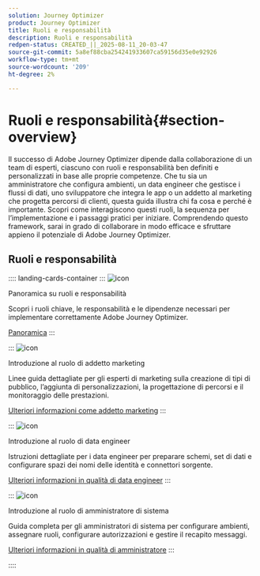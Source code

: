 ```yaml
---
solution: Journey Optimizer
product: Journey Optimizer
title: Ruoli e responsabilità
description: Ruoli e responsabilità
redpen-status: CREATED_||_2025-08-11_20-03-47
source-git-commit: 5a8ef88cba254241933607ca59156d35e0e92926
workflow-type: tm+mt
source-wordcount: '209'
ht-degree: 2%

---
```



# Ruoli e responsabilità{#section-overview}

Il successo di Adobe Journey Optimizer dipende dalla collaborazione di un team di esperti, ciascuno con ruoli e responsabilità ben definiti e personalizzati in base alle proprie competenze. Che tu sia un amministratore che configura ambienti, un data engineer che gestisce i flussi di dati, uno sviluppatore che integra le app o un addetto al marketing che progetta percorsi di clienti, questa guida illustra chi fa cosa e perché è importante. Scopri come interagiscono questi ruoli, la sequenza per l’implementazione e i passaggi pratici per iniziare. Comprendendo questo framework, sarai in grado di collaborare in modo efficace e sfruttare appieno il potenziale di Adobe Journey Optimizer.

## Ruoli e responsabilità

:::: landing-cards-container
:::
![icon](https://cdn.experienceleague.adobe.com/icons/book.svg?lang=it)

Panoramica su ruoli e responsabilità

Scopri i ruoli chiave, le responsabilità e le dipendenze necessari per implementare correttamente Adobe Journey Optimizer.

[Panoramica](../using/start/quick-start.md)
:::

:::
![icon](https://cdn.experienceleague.adobe.com/icons/bullseye.svg?lang=it)

Introduzione al ruolo di addetto marketing

Linee guida dettagliate per gli esperti di marketing sulla creazione di tipi di pubblico, l’aggiunta di personalizzazioni, la progettazione di percorsi e il monitoraggio delle prestazioni.

[Ulteriori informazioni come addetto marketing](../using/start/path/marketer.md)
:::

:::
![icon](https://cdn.experienceleague.adobe.com/icons/code-branch.svg?lang=it)

Introduzione al ruolo di data engineer

Istruzioni dettagliate per i data engineer per preparare schemi, set di dati e configurare spazi dei nomi delle identità e connettori sorgente.

[Ulteriori informazioni in qualità di data engineer](../using/start/path/data-engineer.md)
:::

:::
![icon](https://cdn.experienceleague.adobe.com/icons/gear.svg?lang=it)

Introduzione al ruolo di amministratore di sistema

Guida completa per gli amministratori di sistema per configurare ambienti, assegnare ruoli, configurare autorizzazioni e gestire il recapito messaggi.

[Ulteriori informazioni in qualità di amministratore](../using/start/path/administrator.md)
:::

::::
